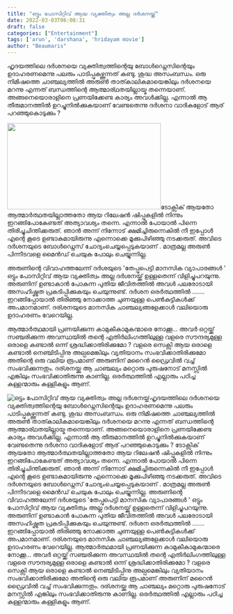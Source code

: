 ```yaml
---
title: "ഒട്ടും പോസിറ്റിവ് ആയ വ്യക്തിത്വം അല്ല ദർശനയ്ക്ക്"
date: 2022-03-03T06:08:31
draft: false
categories: ["Entertainment"]
tags: ['arun', 'darshana', 'hridayam movie']
author: "Beaumaris"
---
```


ഹൃദയത്തിലെ ദർശനയെ വ്യക്തിത്വത്തിന്റെയു ബോൾഡ്നെസിന്റെയും ഉദാഹരണമെന്നു പലരും പാടിപ്പുകഴ്ത്തുന്നത് കണ്ടു. ശുദ്ധ അസംബന്ധം. ഒരു നിമിഷത്തെ ചാഞ്ചല്യത്തിൽ അരുൺ താത്കാലികമായെങ്കിലും ദർശനയെ മറന്നു എന്നത് ബന്ധത്തിന്റെ ആത്മാര്ഥതയില്ലായ്മ തന്നെയാണ്. അങ്ങനെയൊരാളിനെ പ്രണയിക്കേണ്ട കാര്യം അവൾക്കില്ല. എന്നാൽ ആ തീരുമാനത്തിൽ ഉറച്ചുനിൽക്കുകയാണ് വേണ്ടതെന്നു ദർശനാ വാദികളോട് ആര് പറഞ്ഞുകൊടുക്കും ?

<img class=" wp-image-325611 alignleft" src="https://cdn.boolokam.com/articles/2022/03/fffgg.jpg" alt="" width="353" height="198" />ടോക്സിക് ആയതോ ആത്മാർത്ഥതയില്ലാത്തതോ ആയ റിലേഷൻ ഷിപ്പുകളിൽ നിന്നും ഇറങ്ങിപോകേണ്ടത് അത്യാവശ്യം തന്നെ. എന്നാൽ പോയാൽ പിന്നെ തിരിച്ചുചിന്തിക്കരുത്. ഞാൻ അന്ന് നിന്നോട് ക്ഷമിച്ചിരുന്നെകിൽ നീ ഇപ്പോൾ എന്റെ കൂടെ ഉണ്ടാകുമായിരുന്നു എന്നൊക്കെ മൂക്കുപിഴിഞ്ഞു നടക്കരുത്. അവിടെ ദർശനയുടെ ബോൾഡ്നെസ് ചോദ്യംചെയ്യപ്പെടുകയാണ് . മാത്രമല്ല അരുൺ പിന്നീടവളെ മൈൻഡ് ചെയുക പോലും ചെയ്യുന്നില്ല.

അരുണിന്റെ വിവാഹത്തലേന്ന് ദർശയുടെ 'തേപ്പുപെട്ടി മാനസിക വ്യാപാരങ്ങൾ ' ഒട്ടും പോസിറ്റിവ് ആയ വ്യക്തിത്വം അല്ല ദർശനയ്ക്ക് ഉള്ളതെന്ന് വിളിച്ചുപറയുന്നു. അരുണിന് ഉണ്ടാകാൻ പോകുന്ന പുതിയ ജീവിതത്തിൽ അവൾ പലരോടായി അസഹിഷ്ണുത പ്രകടിപ്പിക്കുകയും ചെയുന്നുണ്ട്. ദർശന ഒരർത്ഥത്തിൽ ....... ഇറങ്ങിപ്പോയാൽ തിരിഞ്ഞു നോക്കാത്ത ചുണയുള്ള പെൺകുട്ടികൾക്ക് അപമാനമാണ്. ദര്ശനയുടെ മാനസിക ചാഞ്ചല്യങ്ങളേക്കാൾ വലിയൊരു ഉദാഹരണം വേറെയില്ല.

ആത്മാർത്ഥമായി പ്രണയിക്കുന്ന കാമുകീകാമുകന്മാരെ നോക്കൂ... അവർ ഒറ്റയ്ക്ക് സഞ്ചരിക്കുന്ന അവസ്ഥയിൽ തന്റെ എതിർലിംഗത്തിലുള്ള വളരെ സൗന്ദര്യമുള്ള ഒരാളെ കണ്ടാൽ ഒന്ന് ശ്രദ്ധിക്കാതിരിക്കുമോ ? വളരെ സെക്സി ആയ ഒരാളെ കണ്ടാൽ നെഞ്ചിടിപ്പിനു അല്പമെങ്കിലും വ്യതിയാനം സംഭവിക്കാതിരിക്കുമോ അതിന്റെ ഒരു വലിയ രൂപമാണ് അരുണിന് മറൈൻ ഡ്രൈവിൽ വച്ച് സംഭവിക്കുന്നതും. ദര്ശനയ്ക്കു ആ ചാഞ്ചല്യം മറ്റൊരു പുരുഷനോട് മനസ്സിൽ എങ്കിലും സംഭവിക്കാതിരുന്നു കാണില്ല. ഒരർത്ഥത്തിൽ എല്ലാരും പഠിച്ച കള്ളന്മാരും കള്ളികളും ആണ്.


![ഒട്ടും പോസിറ്റിവ് ആയ വ്യക്തിത്വം അല്ല ദർശനയ്ക്ക്](https://cdn.boolokam.com/articles/2022/03/fffgg.jpg)ഹൃദയത്തിലെ ദർശനയെ വ്യക്തിത്വത്തിന്റെയു ബോൾഡ്നെസിന്റെയും ഉദാഹരണമെന്നു പലരും പാടിപ്പുകഴ്ത്തുന്നത് കണ്ടു. ശുദ്ധ അസംബന്ധം. ഒരു നിമിഷത്തെ ചാഞ്ചല്യത്തിൽ അരുൺ താത്കാലികമായെങ്കിലും ദർശനയെ മറന്നു എന്നത് ബന്ധത്തിന്റെ ആത്മാര്ഥതയില്ലായ്മ തന്നെയാണ്. അങ്ങനെയൊരാളിനെ പ്രണയിക്കേണ്ട കാര്യം അവൾക്കില്ല. എന്നാൽ ആ തീരുമാനത്തിൽ ഉറച്ചുനിൽക്കുകയാണ് വേണ്ടതെന്നു ദർശനാ വാദികളോട് ആര് പറഞ്ഞുകൊടുക്കും ? ടോക്സിക് ആയതോ ആത്മാർത്ഥതയില്ലാത്തതോ ആയ റിലേഷൻ ഷിപ്പുകളിൽ നിന്നും ഇറങ്ങിപോകേണ്ടത് അത്യാവശ്യം തന്നെ. എന്നാൽ പോയാൽ പിന്നെ തിരിച്ചുചിന്തിക്കരുത്. ഞാൻ അന്ന് നിന്നോട് ക്ഷമിച്ചിരുന്നെകിൽ നീ ഇപ്പോൾ എന്റെ കൂടെ ഉണ്ടാകുമായിരുന്നു എന്നൊക്കെ മൂക്കുപിഴിഞ്ഞു നടക്കരുത്. അവിടെ ദർശനയുടെ ബോൾഡ്നെസ് ചോദ്യംചെയ്യപ്പെടുകയാണ് . മാത്രമല്ല അരുൺ പിന്നീടവളെ മൈൻഡ് ചെയുക പോലും ചെയ്യുന്നില്ല. അരുണിന്റെ വിവാഹത്തലേന്ന് ദർശയുടെ 'തേപ്പുപെട്ടി മാനസിക വ്യാപാരങ്ങൾ ' ഒട്ടും പോസിറ്റിവ് ആയ വ്യക്തിത്വം അല്ല ദർശനയ്ക്ക് ഉള്ളതെന്ന് വിളിച്ചുപറയുന്നു. അരുണിന് ഉണ്ടാകാൻ പോകുന്ന പുതിയ ജീവിതത്തിൽ അവൾ പലരോടായി അസഹിഷ്ണുത പ്രകടിപ്പിക്കുകയും ചെയുന്നുണ്ട്. ദർശന ഒരർത്ഥത്തിൽ ....... ഇറങ്ങിപ്പോയാൽ തിരിഞ്ഞു നോക്കാത്ത ചുണയുള്ള പെൺകുട്ടികൾക്ക് അപമാനമാണ്. ദര്ശനയുടെ മാനസിക ചാഞ്ചല്യങ്ങളേക്കാൾ വലിയൊരു ഉദാഹരണം വേറെയില്ല. ആത്മാർത്ഥമായി പ്രണയിക്കുന്ന കാമുകീകാമുകന്മാരെ നോക്കൂ... അവർ ഒറ്റയ്ക്ക് സഞ്ചരിക്കുന്ന അവസ്ഥയിൽ തന്റെ എതിർലിംഗത്തിലുള്ള വളരെ സൗന്ദര്യമുള്ള ഒരാളെ കണ്ടാൽ ഒന്ന് ശ്രദ്ധിക്കാതിരിക്കുമോ ? വളരെ സെക്സി ആയ ഒരാളെ കണ്ടാൽ നെഞ്ചിടിപ്പിനു അല്പമെങ്കിലും വ്യതിയാനം സംഭവിക്കാതിരിക്കുമോ അതിന്റെ ഒരു വലിയ രൂപമാണ് അരുണിന് മറൈൻ ഡ്രൈവിൽ വച്ച് സംഭവിക്കുന്നതും. ദര്ശനയ്ക്കു ആ ചാഞ്ചല്യം മറ്റൊരു പുരുഷനോട് മനസ്സിൽ എങ്കിലും സംഭവിക്കാതിരുന്നു കാണില്ല. ഒരർത്ഥത്തിൽ എല്ലാരും പഠിച്ച കള്ളന്മാരും കള്ളികളും ആണ്.
